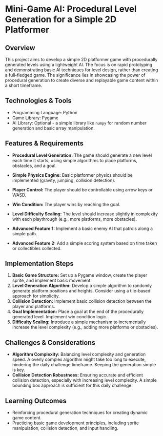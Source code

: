 # Mini-Game AI:  Procedural Level Generation for a Simple 2D Platformer

## Overview
This project aims to develop a simple 2D platformer game with procedurally generated levels using a lightweight AI. The focus is on rapid prototyping and demonstrating basic AI techniques for level design, rather than creating a full-fledged game.  The significance lies in showcasing the power of procedural generation to create diverse and replayable game content within a short timeframe.


## Technologies & Tools
- Programming Language: Python
- Game Library: Pygame
- AI Library:  Optional - a simple library like `numpy` for random number generation and basic array manipulation.


## Features & Requirements
- **Procedural Level Generation:** The game should generate a new level each time it starts, using simple algorithms to place platforms, obstacles, and a goal.
- **Simple Physics Engine:** Basic platformer physics should be implemented (gravity, jumping, collision detection).
- **Player Control:**  The player should be controllable using arrow keys or WASD.
- **Win Condition:** The player wins by reaching the goal.
- **Level Difficulty Scaling:** The level should increase slightly in complexity with each playthrough (e.g., more platforms, more obstacles).

- **Advanced Feature 1:** Implement a basic enemy AI that patrols along a simple path.
- **Advanced Feature 2:**  Add a simple scoring system based on time taken or collectibles collected.


## Implementation Steps
1. **Basic Game Structure:** Set up a Pygame window, create the player sprite, and implement basic movement.
2. **Level Generation Algorithm:**  Develop a simple algorithm to randomly generate platform positions and heights.  Consider using a tile-based approach for simplicity.
3. **Collision Detection:** Implement basic collision detection between the player and platforms.
4. **Goal Implementation:**  Place a goal at the end of the procedurally generated level.  Implement win condition logic.
5. **Difficulty Scaling:** Introduce a simple mechanism to incrementally increase the level complexity (e.g., adding more platforms or obstacles).


## Challenges & Considerations
- **Algorithm Complexity:** Balancing level complexity and generation speed. A overly complex algorithm might take too long to execute, hindering the daily challenge timeframe.  Keeping the generation simple is key.
- **Collision Detection Robustness:** Ensuring accurate and efficient collision detection, especially with increasing level complexity.  A simple bounding box approach is sufficient for this daily challenge.


## Learning Outcomes
- Reinforcing procedural generation techniques for creating dynamic game content.
- Practicing basic game development principles, including sprite manipulation, collision detection, and input handling.


